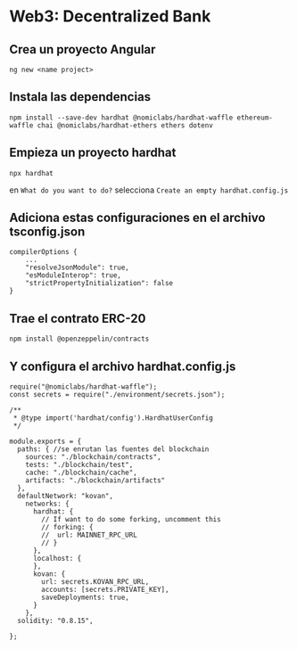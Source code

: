 # Web3: Decentralized Bank

Crea un proyecto Angular
---
```
ng new <name project>
```
Instala las dependencias
---
```
npm install --save-dev hardhat @nomiclabs/hardhat-waffle ethereum-waffle chai @nomiclabs/hardhat-ethers ethers dotenv
```
Empieza un proyecto hardhat
---
```
npx hardhat 
```
en `What do you want to do?` selecciona `Create an empty hardhat.config.js`

Adiciona estas configuraciones en el archivo tsconfig.json
---

```
compilerOptions {
    ...
    "resolveJsonModule": true, 
    "esModuleInterop": true,
    "strictPropertyInitialization": false
}

```

Trae el contrato ERC-20 
---

```
npm install @openzeppelin/contracts
```

Y configura el archivo hardhat.config.js
---

````
require("@nomiclabs/hardhat-waffle");
const secrets = require("./environment/secrets.json");

/**
 * @type import('hardhat/config').HardhatUserConfig
 */

module.exports = {
  paths: { //se enrutan las fuentes del blockchain
    sources: "./blockchain/contracts",
    tests: "./blockchain/test",
    cache: "./blockchain/cache",
    artifacts: "./blockchain/artifacts"
  },
  defaultNetwork: "kovan",
    networks: {
      hardhat: {
        // If want to do some forking, uncomment this
        // forking: {
        //  url: MAINNET_RPC_URL
        // }
      },
      localhost: {
      },
      kovan: {
        url: secrets.KOVAN_RPC_URL,
        accounts: [secrets.PRIVATE_KEY],
        saveDeployments: true,
      }
    },
  solidity: "0.8.15",
  
};
````
